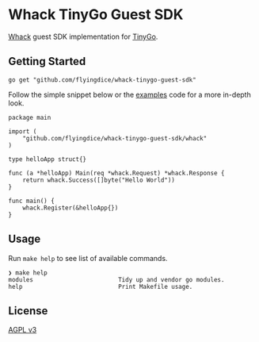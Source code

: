 # Whack TinyGo Guest SDK

[Whack](https://github.com/flyingdice/whack) guest SDK implementation for [TinyGo](https://tinygo.org/).

## Getting Started

```
go get "github.com/flyingdice/whack-tinygo-guest-sdk"
```

Follow the simple snippet below or the [examples](examples) code for a more in-depth look.

```
package main

import (
	"github.com/flyingdice/whack-tinygo-guest-sdk/whack"
)

type helloApp struct{}

func (a *helloApp) Main(req *whack.Request) *whack.Response {
	return whack.Success([]byte("Hello World"))
}

func main() {
	whack.Register(&helloApp{})
}
```

## Usage

Run `make help` to see list of available commands.

```
❯ make help
modules                        Tidy up and vendor go modules.
help                           Print Makefile usage.
```

## License

[AGPL v3](LICENSE)
